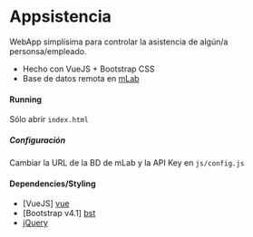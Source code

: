 # Appsistencia
WebApp simplísima para controlar la asistencia de algún/a personsa/empleado.

- Hecho con VueJS + Bootstrap CSS
- Base de datos remota en [mLab]

#### Running
Sólo abrir ```index.html```

##### Configuración
Cambiar la URL de la BD de mLab y la API Key en ```js/config.js```

#### Dependencies/Styling
- [VueJS] [vue]
- [Bootstrap v4.1] [bst]
- [jQuery]

 [mlab]: <https://mlab.com/>
 [vue]: <https://vuejs.org/>
 [bst]: <http://getbootstrap.com/>
 [jQuery]: <http://jquery.com>